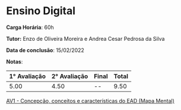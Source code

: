 # Ensino Digital

**Carga Horária**: 60h

**Tutor:** Enzo de Oliveira Moreira e Andrea Cesar Pedrosa da Silva

**Data de conclusão**: 15/02/2022

**Notas**:

| 1° Avaliação | 2° Avaliação | Final | Total |
| ------------ | ------------ | :---- | ----- |
| 5.00         | 4.50         | --    | 9.50  |

[AV1 - Concepção, conceitos e características do EAD (Mapa Mental)](https://github.com/marcelofox4/faculdade-ads/tree/main/1-periodo/ensino-digital/av1-atividade-contextualizada)
